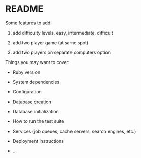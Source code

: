 # README


Some features to add:

1) add difficulty levels, easy, intermediate, difficult

2) add two player game (at same spot)

3) add two players on separate computers option


Things you may want to cover:

* Ruby version

* System dependencies

* Configuration

* Database creation

* Database initialization

* How to run the test suite

* Services (job queues, cache servers, search engines, etc.)

* Deployment instructions

* ...
